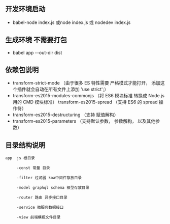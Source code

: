 ## 开发环境启动
- babel-node index.js 或node index.js 或 nodedev index.js
## 生成环境 不需要打包
- babel app --out-dir dist 
## 依赖包说明
- transform-strict-mode （由于很多 ES 特性需要 严格模式才能打开， 添加这个插件就会自动在所有文件上添加 'use strict';）
- transform-es2015-modules-commonjs （将 ES6 模块标准 转换成 Node.js 用的 CMD 模块标准）
transform-es2015-spread （支持 ES6 的 spread 操作符）
- transform-es2015-destructuring （支持 赋值解构）
- transform-es2015-parameters （支持默认参数， 参数解构， 以及其他参数）

## 目录结构说明

	app  js 根目录
	
		 -const 常量 目录
		
		 -filter 过滤器 koa中间件存放目录
		
		 -model graphql schema 模型存放目录
		
		 -router 路由 异步接口目录
		
		 -service 微服务数据接口
		 
		 -view 前端模板文件目录
